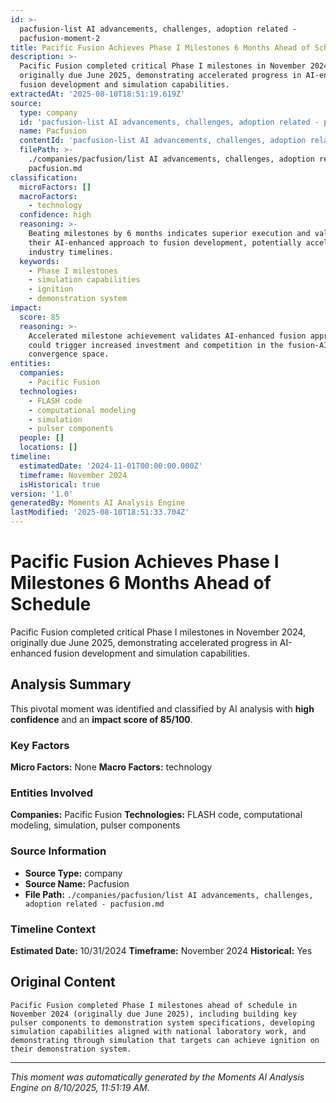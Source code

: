 ```yaml
---
id: >-
  pacfusion-list AI advancements, challenges, adoption related -
  pacfusion-moment-2
title: Pacific Fusion Achieves Phase I Milestones 6 Months Ahead of Schedule
description: >-
  Pacific Fusion completed critical Phase I milestones in November 2024,
  originally due June 2025, demonstrating accelerated progress in AI-enhanced
  fusion development and simulation capabilities.
extractedAt: '2025-08-10T18:51:19.619Z'
source:
  type: company
  id: 'pacfusion-list AI advancements, challenges, adoption related - pacfusion'
  name: Pacfusion
  contentId: 'pacfusion-list AI advancements, challenges, adoption related - pacfusion'
  filePath: >-
    ./companies/pacfusion/list AI advancements, challenges, adoption related -
    pacfusion.md
classification:
  microFactors: []
  macroFactors:
    - technology
  confidence: high
  reasoning: >-
    Beating milestones by 6 months indicates superior execution and validates
    their AI-enhanced approach to fusion development, potentially accelerating
    industry timelines.
  keywords:
    - Phase I milestones
    - simulation capabilities
    - ignition
    - demonstration system
impact:
  score: 85
  reasoning: >-
    Accelerated milestone achievement validates AI-enhanced fusion approach and
    could trigger increased investment and competition in the fusion-AI
    convergence space.
entities:
  companies:
    - Pacific Fusion
  technologies:
    - FLASH code
    - computational modeling
    - simulation
    - pulser components
  people: []
  locations: []
timeline:
  estimatedDate: '2024-11-01T00:00:00.000Z'
  timeframe: November 2024
  isHistorical: true
version: '1.0'
generatedBy: Moments AI Analysis Engine
lastModified: '2025-08-10T18:51:33.704Z'
---
```

# Pacific Fusion Achieves Phase I Milestones 6 Months Ahead of Schedule

Pacific Fusion completed critical Phase I milestones in November 2024, originally due June 2025, demonstrating accelerated progress in AI-enhanced fusion development and simulation capabilities.

## Analysis Summary

This pivotal moment was identified and classified by AI analysis with **high confidence** and an **impact score of 85/100**.

### Key Factors

**Micro Factors:** None
**Macro Factors:** technology

### Entities Involved

**Companies:** Pacific Fusion
**Technologies:** FLASH code, computational modeling, simulation, pulser components



### Source Information

- **Source Type:** company
- **Source Name:** Pacfusion
- **File Path:** `./companies/pacfusion/list AI advancements, challenges, adoption related - pacfusion.md`

### Timeline Context

**Estimated Date:** 10/31/2024
**Timeframe:** November 2024
**Historical:** Yes

## Original Content

```
Pacific Fusion completed Phase I milestones ahead of schedule in November 2024 (originally due June 2025), including building key pulser components to demonstration system specifications, developing simulation capabilities aligned with national laboratory work, and demonstrating through simulation that targets can achieve ignition on their demonstration system.
```

---

*This moment was automatically generated by the Moments AI Analysis Engine on 8/10/2025, 11:51:19 AM.*
